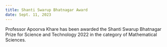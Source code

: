 ```yaml
---
title: Shanti Swarup Bhatnagar Award
date: Sept. 11, 2023
---
```


Professor Apoorva Khare has been awarded the Shanti Swarup Bhatnagar Prize for Science and Technology 2022 in the category of Mathematical Sciences. 
